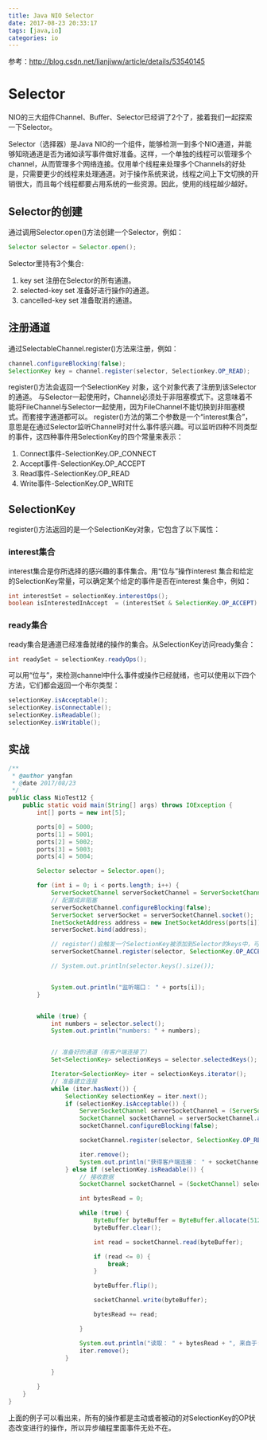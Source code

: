 ```yaml
---
title: Java NIO Selector
date: 2017-08-23 20:33:17
tags: [java,io]
categories: io
---
```



参考：http://blog.csdn.net/lianjiww/article/details/53540145


# Selector

NIO的三大组件Channel、Buffer、Selector已经讲了2个了，接着我们一起探索一下Selector。

Selector（选择器）是Java NIO的一个组件，能够检测一到多个NIO通道，并能够知晓通道是否为诸如读写事件做好准备。这样，一个单独的线程可以管理多个channel，从而管理多个网络连接。仅用单个线程来处理多个Channels的好处是，只需要更少的线程来处理通道。对于操作系统来说，线程之间上下文切换的开销很大，而且每个线程都要占用系统的一些资源。因此，使用的线程越少越好。


## Selector的创建

通过调用Selector.open()方法创建一个Selector，例如：

```java
Selector selector = Selector.open();
```
<!--more-->
Selector里持有3个集合:

1. key set 注册在Selector的所有通道。
2. selected-key set 准备好进行操作的通道。
3. cancelled-key set 准备取消的通道。


## 注册通道

通过SelectableChannel.register()方法来注册，例如：

```java
channel.configureBlocking(false);
SelectionKey key = channel.register(selector, Selectionkey.OP_READ);
```

register()方法会返回一个SelectionKey 对象，这个对象代表了注册到该Selector的通道。 
与Selector一起使用时，Channel必须处于非阻塞模式下。这意味着不能将FileChannel与Selector一起使用，因为FileChannel不能切换到非阻塞模式。而套接字通道都可以。 
register()方法的第二个参数是一个“interest集合”，意思是在通过Selector监听Channel时对什么事件感兴趣。可以监听四种不同类型的事件，这四种事件用SelectionKey的四个常量来表示： 
1. Connect事件-SelectionKey.OP_CONNECT 
2. Accept事件-SelectionKey.OP_ACCEPT 
3. Read事件-SelectionKey.OP_READ 
4. Write事件-SelectionKey.OP_WRITE 

## SelectionKey

register()方法返回的是一个SelectionKey对象，它包含了以下属性：


### interest集合

interest集合是你所选择的感兴趣的事件集合。用“位与”操作interest 集合和给定的SelectionKey常量，可以确定某个给定的事件是否在interest 集合中，例如：

```java
int interestSet = selectionKey.interestOps();
boolean isInterestedInAccept  = (interestSet & SelectionKey.OP_ACCEPT) == SelectionKey.OP_ACCEPT;
```


### ready集合

ready集合是通道已经准备就绪的操作的集合。从SelectionKey访问ready集合：

```java
int readySet = selectionKey.readyOps();
```

可以用“位与”，来检测channel中什么事件或操作已经就绪，也可以使用以下四个方法，它们都会返回一个布尔类型：

```java
selectionKey.isAcceptable();
selectionKey.isConnectable();
selectionKey.isReadable();
selectionKey.isWritable();
```


## 实战

```java
/**
 * @author yangfan
 * @date 2017/08/23
 */
public class NioTest12 {
    public static void main(String[] args) throws IOException {
        int[] ports = new int[5];

        ports[0] = 5000;
        ports[1] = 5001;
        ports[2] = 5002;
        ports[3] = 5003;
        ports[4] = 5004;

        Selector selector = Selector.open();

        for (int i = 0; i < ports.length; i++) {
            ServerSocketChannel serverSocketChannel = ServerSocketChannel.open();
            // 配置成非阻塞
            serverSocketChannel.configureBlocking(false);
            ServerSocket serverSocket = serverSocketChannel.socket();
            InetSocketAddress address = new InetSocketAddress(ports[i]);
            serverSocket.bind(address);

            // register()会触发一个SelectionKey被添加到Selector的keys中，可以用selector.keys()查看。
            serverSocketChannel.register(selector, SelectionKey.OP_ACCEPT);

            // System.out.println(selector.keys().size());


            System.out.println("监听端口： " + ports[i]);
        }


        while (true) {
            int numbers = selector.select();
            System.out.println("numbers: " + numbers);


            // 准备好的通道（有客户端连接了）
            Set<SelectionKey> selectionKeys = selector.selectedKeys();

            Iterator<SelectionKey> iter = selectionKeys.iterator();
            // 准备建立连接
            while (iter.hasNext()) {
                SelectionKey selectionKey = iter.next();
                if (selectionKey.isAcceptable()) {
                    ServerSocketChannel serverSocketChannel = (ServerSocketChannel) selectionKey.channel();
                    SocketChannel socketChannel = serverSocketChannel.accept();
                    socketChannel.configureBlocking(false);

                    socketChannel.register(selector, SelectionKey.OP_READ);

                    iter.remove();
                    System.out.println("获得客户端连接： " + socketChannel);
                } else if (selectionKey.isReadable()) {
                    // 接收数据
                    SocketChannel socketChannel = (SocketChannel) selectionKey.channel();

                    int bytesRead = 0;

                    while (true) {
                        ByteBuffer byteBuffer = ByteBuffer.allocate(512);
                        byteBuffer.clear();

                        int read = socketChannel.read(byteBuffer);

                        if (read <= 0) {
                            break;
                        }

                        byteBuffer.flip();

                        socketChannel.write(byteBuffer);

                        bytesRead += read;

                    }

                    System.out.println("读取： " + bytesRead + ", 来自于: " + socketChannel);
                    iter.remove();
                }

            }

        }
    }
}
```

上面的例子可以看出来，所有的操作都是主动或者被动的对SelectionKey的OP状态改变进行的操作，所以异步编程里面事件无处不在。
